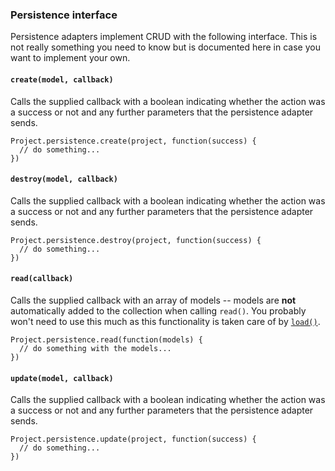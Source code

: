 ### Persistence interface

Persistence adapters implement CRUD with the following interface. This is not really something you need to know but is documented here in case you want to implement your own.

#### `create(model, callback)`

Calls the supplied callback with a boolean indicating whether the action was a success or not and any further parameters that the persistence adapter sends.

    Project.persistence.create(project, function(success) {
      // do something...
    })

#### `destroy(model, callback)`

Calls the supplied callback with a boolean indicating whether the action was a success or not and any further parameters that the persistence adapter sends.

    Project.persistence.destroy(project, function(success) {
      // do something...
    })

#### `read(callback)`

Calls the supplied callback with an array of models -- models are **not** automatically added to the collection when calling `read()`. You probably won't need to use this much as this functionality is taken care of by [`load()`](#load).

    Project.persistence.read(function(models) {
      // do something with the models...
    })

#### `update(model, callback)`

Calls the supplied callback with a boolean indicating whether the action was a success or not and any further parameters that the persistence adapter sends.

    Project.persistence.update(project, function(success) {
      // do something...
    })
